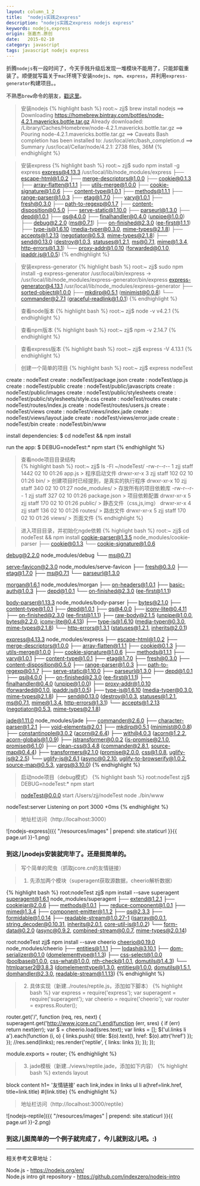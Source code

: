 ```yaml
---
layout: column_1_2
title:  "nodejs实践之express"
description: "nodejs实践之express nodejs express"
keywords: nodejs,express
origin: 张嘉杰.原创
date:   2015-02-10
category: javascript
tags: javascript nodejs express
---
```

折腾`nodejs`有一段时间了，今天手贱升级后发现一堆模块不能用了，只能卸载重装了。顺便就写篇关于`mac`环境下安装`nodejs`、`npm`、`express`，并利用`express-generator`构建项目。。  
<!--more-->

不熟悉`brew`命令的朋友，[戳这里](/2014/02/10/newmac/)。 

> 安装nodejs
{% highlight bash %}
root:~ zjj$ brew install nodejs
==> Downloading https://homebrew.bintray.com/bottles/node-4.2.1.mavericks.bottle.tar.gz
Already downloaded: /Library/Caches/Homebrew/node-4.2.1.mavericks.bottle.tar.gz
==> Pouring node-4.2.1.mavericks.bottle.tar.gz
==> Caveats
Bash completion has been installed to:
  /usr/local/etc/bash_completion.d
==> Summary
  /usr/local/Cellar/node/4.2.1: 2738 files, 36M
{% endhighlight %}

> 安装express
{% highlight bash %}
root:~ zjj$ sudo npm install -g express
express@4.13.3 /usr/local/lib/node_modules/express
├── escape-html@1.0.2
├── merge-descriptors@1.0.0
├── cookie@0.1.3
├── array-flatten@1.1.1
├── utils-merge@1.0.0
├── cookie-signature@1.0.6
├── content-type@1.0.1
├── methods@1.1.1
├── range-parser@1.0.3
├── etag@1.7.0
├── vary@1.0.1
├── fresh@0.3.0
├── path-to-regexp@0.1.7
├── content-disposition@0.5.0
├── serve-static@1.10.0
├── parseurl@1.3.0
├── depd@1.0.1
├── qs@4.0.0
├── finalhandler@0.4.0 (unpipe@1.0.0)
├── debug@2.2.0 (ms@0.7.1)
├── on-finished@2.3.0 (ee-first@1.1.1)
├── type-is@1.6.10 (media-typer@0.3.0, mime-types@2.1.8)
├── accepts@1.2.13 (negotiator@0.5.3, mime-types@2.1.8)
├── send@0.13.0 (destroy@1.0.3, statuses@1.2.1, ms@0.7.1, mime@1.3.4, http-errors@1.3.1)
└── proxy-addr@1.0.10 (forwarded@0.1.0, ipaddr.js@1.0.5)
{% endhighlight %}

> 安装express-generator
{% highlight bash %}
root:~ zjj$ sudo npm install -g express-generator
/usr/local/bin/express -> /usr/local/lib/node_modules/express-generator/bin/express
express-generator@4.13.1 /usr/local/lib/node_modules/express-generator
├── sorted-object@1.0.0
├── mkdirp@0.5.1 (minimist@0.0.8)
└── commander@2.7.1 (graceful-readlink@1.0.1)
{% endhighlight %}

> 查看node版本
{% highlight bash %}
root:~ zjj$ node -v
v4.2.1
{% endhighlight %}

> 查看npm版本
{% highlight bash %}
root:~ zjj$ npm -v
2.14.7
{% endhighlight %}

> 查看express版本
{% highlight bash %}
root:~ zjj$ express -V
4.13.1
{% endhighlight %}

> 创建一个简单的项目
{% highlight bash %}
root:~ zjj$ express nodeTest

   create : nodeTest
   create : nodeTest/package.json
   create : nodeTest/app.js
   create : nodeTest/public
   create : nodeTest/public/javascripts
   create : nodeTest/public/images
   create : nodeTest/public/stylesheets
   create : nodeTest/public/stylesheets/style.css
   create : nodeTest/routes
   create : nodeTest/routes/index.js
   create : nodeTest/routes/users.js
   create : nodeTest/views
   create : nodeTest/views/index.jade
   create : nodeTest/views/layout.jade
   create : nodeTest/views/error.jade
   create : nodeTest/bin
   create : nodeTest/bin/www

   install dependencies:
     $ cd nodeTest && npm install

   run the app:
     $ DEBUG=nodeTest:* npm start
{% endhighlight %}

> 查看node项目目录结构	
{% highlight bash %}
root:~ zjj$ ls -Fl ~/nodeTest/
-rw-r--r--   1 zjj  staff  1442 02 10 01:26 app.js		> 程序启动文件
drwxr-xr-x   3 zjj  staff   102 02 10 01:26 bin/			> 创建项目时已经提到，是真实的执行程序
drwxr-xr-x  10 zjj  staff   340 02 10 01:27 node_modules/	> 存放所有的项目依赖库
-rw-r--r--   1 zjj  staff   327 02 10 01:26 package.json		> 项目依赖配置
drwxr-xr-x   5 zjj  staff   170 02 10 01:26 public/		> 静态文件（css,js,img）
drwxr-xr-x   4 zjj  staff   136 02 10 01:26 routes/		> 路由文件
drwxr-xr-x   5 zjj  staff   170 02 10 01:26 views/		> 页面文件
{% endhighlight %}

> 进入项目目录，并初始化ngde依赖
{% highlight bash %}
root:~ zjj$ cd nodeTest && npm install
cookie-parser@1.3.5 node_modules/cookie-parser
├── cookie@0.1.3
└── cookie-signature@1.0.6

debug@2.2.0 node_modules/debug
└── ms@0.7.1

serve-favicon@2.3.0 node_modules/serve-favicon
├── fresh@0.3.0
├── etag@1.7.0
├── ms@0.7.1
└── parseurl@1.3.0

morgan@1.6.1 node_modules/morgan
├── on-headers@1.0.1
├── basic-auth@1.0.3
├── depd@1.0.1
└── on-finished@2.3.0 (ee-first@1.1.1)

body-parser@1.13.3 node_modules/body-parser
├── bytes@2.1.0
├── content-type@1.0.1
├── depd@1.0.1
├── qs@4.0.0
├── iconv-lite@0.4.11
├── on-finished@2.3.0 (ee-first@1.1.1)
├── raw-body@2.1.5 (unpipe@1.0.0, bytes@2.2.0, iconv-lite@0.4.13)
├── type-is@1.6.10 (media-typer@0.3.0, mime-types@2.1.8)
└── http-errors@1.3.1 (statuses@1.2.1, inherits@2.0.1)

express@4.13.3 node_modules/express
├── escape-html@1.0.2
├── merge-descriptors@1.0.0
├── array-flatten@1.1.1
├── cookie@0.1.3
├── utils-merge@1.0.0
├── cookie-signature@1.0.6
├── methods@1.1.1
├── vary@1.0.1
├── content-type@1.0.1
├── etag@1.7.0
├── fresh@0.3.0
├── content-disposition@0.5.0
├── range-parser@1.0.3
├── path-to-regexp@0.1.7
├── serve-static@1.10.0
├── parseurl@1.3.0
├── depd@1.0.1
├── qs@4.0.0
├── on-finished@2.3.0 (ee-first@1.1.1)
├── finalhandler@0.4.0 (unpipe@1.0.0)
├── proxy-addr@1.0.10 (forwarded@0.1.0, ipaddr.js@1.0.5)
├── type-is@1.6.10 (media-typer@0.3.0, mime-types@2.1.8)
├── send@0.13.0 (destroy@1.0.3, statuses@1.2.1, ms@0.7.1, mime@1.3.4, http-errors@1.3.1)
└── accepts@1.2.13 (negotiator@0.5.3, mime-types@2.1.8)

jade@1.11.0 node_modules/jade
├── commander@2.6.0
├── character-parser@1.2.1
├── void-elements@2.0.1
├── mkdirp@0.5.1 (minimist@0.0.8)
├── constantinople@3.0.2 (acorn@2.6.4)
├── with@4.0.3 (acorn@1.2.2, acorn-globals@1.0.9)
├── jstransformer@0.0.2 (is-promise@2.1.0, promise@6.1.0)
├── clean-css@3.4.8 (commander@2.8.1, source-map@0.4.4)
├── transformers@2.1.0 (promise@2.0.0, css@1.0.8, uglify-js@2.2.5)
└── uglify-js@2.6.1 (async@0.2.10, uglify-to-browserify@1.0.2, source-map@0.5.3, yargs@3.10.0)
{% endhighlight %}

> 启动node项目（debug模式）
{% highlight bash %}
root:nodeTest zjj$ DEBUG=nodeTest:* npm start

> nodeTest@0.0.0 start /Users/zjj/nodeTest
> node ./bin/www

  nodeTest:server Listening on port 3000 +0ms
{% endhighlight %}  
  
> 地址栏访问（http://localhost:3000）

![nodejs-express]({{ "/resources/images" | prepend: site.staticurl }}{{ page.url }}-1.png)

### 到这儿nodejs安装就完毕了。还是挺简单的。

> 写个简单的爬虫（抓取jcore.cn的友情链接）

> 1. 先添加两个模块（superagent获取源数据，cheerio解析数据）

{% highlight bash %}
root:nodeTest zjj$ npm install --save superagent
superagent@1.6.1 node_modules/superagent
├── extend@1.2.1
├── cookiejar@2.0.6
├── methods@1.0.1
├── reduce-component@1.0.1
├── mime@1.3.4
├── component-emitter@1.1.2
├── qs@2.3.3
├── formidable@1.0.14
├── readable-stream@1.0.27-1 (isarray@0.0.1, string_decoder@0.10.31, inherits@2.0.1, core-util-is@1.0.2)
└── form-data@0.2.0 (async@0.9.2, combined-stream@0.0.7, mime-types@2.0.14)

root:nodeTest zjj$ npm install --save cheerio
cheerio@0.19.0 node_modules/cheerio
├── entities@1.1.1
├── lodash@3.10.1
├── dom-serializer@0.1.0 (domelementtype@1.1.3)
├── css-select@1.0.0 (boolbase@1.0.0, css-what@1.0.0, nth-check@1.0.1, domutils@1.4.3)
└── htmlparser2@3.8.3 (domelementtype@1.3.0, entities@1.0.0, domutils@1.5.1, domhandler@2.3.0, readable-stream@1.1.13)
{% endhighlight %}

> 2. 具体实现（新建../routes/reptile.js，添加如下脚本）
{% highlight bash %}
var express = require('express');
var superagent = require('superagent');
var cheerio = require('cheerio');
var router = express.Router();

router.get('/', function (req, res, next) {
  superagent.get('http://www.jcore.cn/').end(function (err, sres) {
      if (err) return next(err);
      var $ = cheerio.load(sres.text);
      var links = [];
      $('ul.links li a').each(function (i, o) {
        links.push({
        	title: $(o).text(), href: $(o).attr('href')
        });
      });
      //res.send(links);
	  res.render('reptile', { links: links });
    });
});

module.exports = router;
{% endhighlight %}

> 3. jade模板（新建../views/reptile.jade，添加如下内容）
{% highlight bash %} 
extends layout

block content
  h1= '友情链接'
  each link,index in links
    ul
      li
        a(href=link.href, title=link.title) #{link.title}
{% endhighlight %}
		
> 地址栏访问（http://localhost:3000/reptile）

![nodejs-reptile]({{ "/resources/images" | prepend: site.staticurl }}{{ page.url }}-2.png)

### 到这儿挺简单的一个例子就完成了，今儿就到这儿吧。:)

-----------------------

相关参考文章地址：

Node.js - <https://nodejs.org/en/>  
Node.js intro git repository - <https://github.com/indexzero/nodejs-intro>